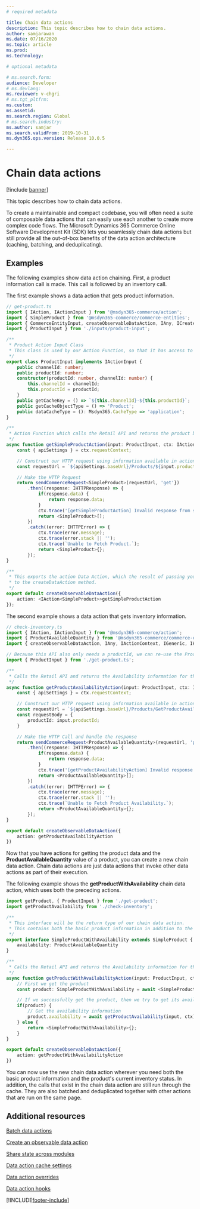 ```yaml
---
# required metadata

title: Chain data actions
description: This topic describes how to chain data actions.
author: samjarawan
ms.date: 07/16/2020
ms.topic: article
ms.prod: 
ms.technology: 

# optional metadata

# ms.search.form: 
audience: Developer
# ms.devlang: 
ms.reviewer: v-chgri
# ms.tgt_pltfrm: 
ms.custom: 
ms.assetid: 
ms.search.region: Global
# ms.search.industry: 
ms.author: samjar
ms.search.validFrom: 2019-10-31
ms.dyn365.ops.version: Release 10.0.5

---
```

# Chain data actions

[!include [banner](../includes/banner.md)]

This topic describes how to chain data actions.

To create a maintainable and compact codebase, you will often need a suite of composable data actions that can easily use each another to create more complex code flows. The Microsoft Dynamics 365 Commerce Online Software Development Kit (SDK) lets you seamlessly chain data actions but still provide all the out-of-box benefits of the data action architecture (caching, batching, and deduplicating).

## Examples

The following examples show data action chaining. First, a product information call is made. This call is followed by an inventory call.

The first example shows a data action that gets product information.

```typescript
// get-product.ts
import { IAction, IActionInput } from '@msdyn365-commerce/action';
import { SimpleProduct } from '@msdyn365-commerce/commerce-entities';
import { CommerceEntityInput, createObservableDataAction, IAny, ICreateActionContext, IActionContext, IGeneric, IHTTPError, IHTTPResponse, sendCommerceRequest } from '@msdyn365-commerce/core';
import { ProductInput } from './inputs/product-input';

/**
 * Product Action Input Class
 * This class is used by our Action Function, so that it has access to a productId
 */
export class ProductInput implements IActionInput {
    public channelId: number;
    public productId: number;
    constructor(productId: number, channelId: number) {
        this.channelId = channelId;
        this.productId = productId;
    }
    public getCacheKey = () => `${this.channelId}-${this.productId}`;
    public getCacheObjectType = () => 'Product';
    public dataCacheType = (): Msdyn365.CacheType => 'application';
}

/**
 * Action Function which calls the Retail API and returns the product based on the passed ProductInputs productId
 */
async function getSimpleProductAction(input: ProductInput, ctx: IActionContext): Promise<SimpleProduct> {
    const { apiSettings } = ctx.requestContext;

    // Construct our HTTP request using information available in actionContext (ctx), and our Action Input (input)
    const requestUrl = `${apiSettings.baseUrl}/Products/${input.productId}`;

    // Make the HTTP Request
    return sendCommerceRequest<SimpleProduct>(requestUrl, 'get'})
        .then((response: IHTTPResponse) => {
            if(response.data) {
                return response.data;
            }
            ctx.trace('[getSimpleProductAction] Invalid response from server');
            return <SimpleProduct>[];
        })
        .catch((error: IHTTPError) => {
            ctx.trace(error.message);
            ctx.trace(error.stack || '');
            ctx.trace(`Unable to Fetch Product.`);
            return <SimpleProduct>{};
        });
}

/**
 * This exports the action Data Action, which the result of passing your action method and createInput method (if used)
 * to the createDataAction method.
 */
export default createObservableDataAction({
    action: <IAction<SimpleProduct>>getSimpleProductAction
});
```

The second example shows a data action that gets inventory information.

```typescript
// check-inventory.ts
import { IAction, IActionInput } from '@msdyn365-commerce/action';
import { ProductAvailableQuantity } from '@msdyn365-commerce/commerce-entities';
import { createObservableDataAction, IAny, IActionContext, IGeneric, IHTTPError, IHTTPResponse, sendCommerceRequest } from '@msdyn365-commerce/core';

// Because this API also only needs a productId, we can re-use the ProductInput we created earlier here.
import { ProductInput } from './get-product.ts';

/**
 * Calls the Retail API and returns the Availability information for the passed Product
 */
async function getProductAvailabilityAction(input: ProductInput, ctx: IActionContext): Promise<ProductAvailableQuantity> {
    const { apiSettings } = ctx.requestContext;

    // Construct our HTTP request using information available in actionContext (ctx), and our Action Input (input)
    const requestUrl = `${apiSettings.baseUrl}/Products/GetProductAvailabilities`;
    const requestBody = {
        productId: input.productId;
    }

    // Make the HTTP Call and handle the response
    return sendCommerceRequest<ProductAvailableQuantity>(requestUrl, 'post', requestBody)
        .then((response: IHTTPResponse) => {
            if(response.data) {
                return response.data;
            }
            ctx.trace('[getProductAvailabilityAction] Invalid response from server');
            return <ProductAvailableQuantity>[];
        })
        .catch((error: IHTTPError) => {
            ctx.trace(error.message);
            ctx.trace(error.stack || '');
            ctx.trace(`Unable to Fetch Product Availability.`);
            return <ProductAvailableQuantity>{};
        });
}

export default createObservableDataAction({
    action: getProductAvailabilityAction
})
```

Now that you have actions for getting the product data and the **ProductAvailableQuantity** value of a product, you can create a new chain data action. Chain data actions are just data actions that invoke other data actions as part of their execution.

The following example shows the **getProductWithAvailability** chain data action, which uses both the preceding actions.

```typescript
import getProduct, { ProductInput } from './get-product';
import getProductAvailability from './check-inventory';

/**
 * This interface will be the return type of our chain data action.
 * This contains both the basic product information in addition to the product's availability information.
 */
export interface SimpleProductWithAvailability extends SimpleProduct {
    availability: ProductAvailableQuantity
}

/**
 * Calls the Retail API and returns the Availability information for the passed Product
 */
async function getProductWithAvailabilityAction(input: ProductInput, ctx: IActionContext): Promise<SimpleProductWithAvailability> {
    // First we get the product
    const product: SimpleProductWithAvailability = await <SimpleProductWithAvailability>getProduct(input, ctx);

    // If we successfully get the product, then we try to get its availability information.
    if(product) {
        // Get the availability information
        product.availability = await getProductAvailability(input, ctx)
    } else {
        return <SimpleProductWithAvailability>{};
    }
}

export default createObservableDataAction({
    action: getProductWithAvailabilityAction
})
```

You can now use the new chain data action wherever you need both the basic product information and the product's current inventory status. In addition, the calls that exist in the chain data action are still run through the cache. They are also batched and deduplicated together with other actions that are run on the same page.

## Additional resources

[Batch data actions](batch-data-actions.md)

[Create an observable data action](create-observable-data-action.md)

[Share state across modules](share-state-across-modules.md)

[Data action cache settings](data-action-cache-settings.md)

[Data action overrides](data-action-overrides.md)

[Data action hooks](data-action-hooks.md)


[!INCLUDE[footer-include](../../includes/footer-banner.md)]
